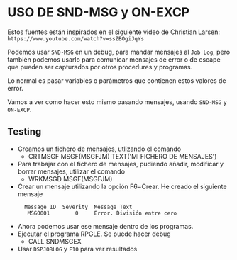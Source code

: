 # USO DE SND-MSG y ON-EXCP

Estos fuentes están inspirados en el siguiente video de Christian Larsen: `https://www.youtube.com/watch?v=ssZBOgiJqYs`

Podemos usar `SND-MSG` en un debug, para mandar mensajes al `Job Log`, pero también podemos usarlo para comunicar mensajes de error o de escape que pueden ser capturados por otros procedures y programas.

Lo normal es pasar variables o parámetros que contienen estos valores de error.

Vamos a ver como hacer esto mismo pasando mensajes, usando `SND-MSG` y `ON-EXCP`.

## Testing

- Creamos un fichero de mensajes, utlizando el comando
  - CRTMSGF MSGF(MSGFJM) TEXT('MI FICHERO DE MENSAJES')
- Para trabajar con el fichero de mensajes, pudiendo añadir, modificar y borrar mensajes, utilizar el comando
  - WRKMSGD MSGF(MSGFJM)
- Crear un mensaje utilizando la opción F6=Crear. He creado el siguiente mensaje
  ```
    Message ID  Severity  Message Text
     MSG0001        0     Error. División entre cero
  ```
- Ahora podemos usar ese mensaje dentro de los programas.
- Ejecutar el programa RPGLE. Se puede hacer debug
  - CALL SNDMSGEX
- Usar `DSPJOBLOG` y `F10` para ver resultados
